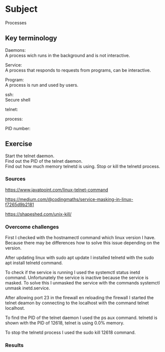 # Subject
Processes  

## Key terminology
Daemons:  
A process wich runs in the background and is not interactive.  

Service:  
A process that responds to requests from programs, can be interactive.  

Program:  
A process is run and used by users.  

ssh:  
Secure shell  

telnet:  

process:  
  
PID number:

## Exercise  
Start the telnet daemon.  
Find out the PID of the telnet daemon.  
Find out how much memory telnetd is using.
Stop or kill the telnetd process.

### Sources
https://www.javatpoint.com/linux-telnet-command  

https://medium.com/@codingmaths/service-masking-in-linux-f7265d9b2181  

https://shapeshed.com/unix-kill/  


### Overcome challenges  
First I checked with the hostnamectl command which linux version I have. Because there may be differences how to solve this issue depending on the version.  

After updating linux with sudo apt update I installed telnetd with the sudo apt install telnetd command.  

To check if the service is running I used the systemctl status inetd command. Unfortunately the service is inactive because the service is masked. To solve this I unmasked the service with the commands systemctl unmask inetd.service.  

After allowing port 23 in the firewall en reloading the firewall I started the telnet deamon by connecting to the localhost with the command telnet localhost.  

To find the PID of the telnet daemon I used the ps aux command. telnetd is shown with the PID of 12618, telnet is using 0.0% memory.  

To stop the telnetd process I used the sudo kill 12618 command. 

### Results